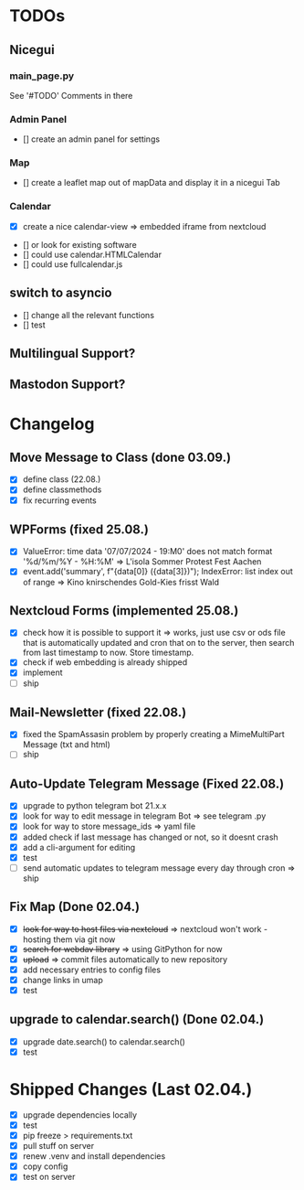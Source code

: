 
# TODOs

## Nicegui

### main_page.py

See '#TODO' Comments in there

### Admin Panel

- [] create an admin panel for settings

### Map

- [] create a leaflet map out of mapData and display it in a nicegui Tab

### Calendar

- [X] create a nice calendar-view
=> embedded iframe from nextcloud
- [] or look for existing software
- [] could use calendar.HTMLCalendar
- [] could use fullcalendar.js

## switch to asyncio

- [] change all the relevant functions
- [] test

## Multilingual Support?

## Mastodon Support?

# Changelog

## Move Message to Class (done 03.09.)

- [X] define class (22.08.)
- [X] define classmethods
- [X] fix recurring events

## WPForms (fixed 25.08.)

- [X] ValueError: time data '07/07/2024 - 19:M0' does not match format '%d/%m/%Y - %H:%M'  => L'isola Sommer Protest Fest Aachen
- [X] event.add('summary', f"{data[0]} ({data[3]})"); IndexError: list index out of range => Kino knirschendes Gold-Kies frisst Wald

## Nextcloud Forms (implemented 25.08.)

- [X] check how it is possible to support it
=> works, just use csv or ods file that is automatically updated and cron that on to the server, then search from last timestamp to now. Store timestamp.
- [X] check if web embedding is already shipped
- [X] implement
- [ ] ship

## Mail-Newsletter (fixed 22.08.)

- [x] fixed the SpamAssasin problem by properly creating a MimeMultiPart Message (txt and html)
- [ ] ship

## Auto-Update Telegram Message (Fixed 22.08.)

- [x] upgrade to python telegram bot 21.x.x
- [x] look for way to edit message in telegram Bot => see telegram .py
- [x] look for way to store message_ids => yaml file
- [x] added check if last message has changed or not, so it doesnt crash
- [x] add a cli-argument for editing
- [x] test
- [ ] send automatic updates to telegram message every day through cron => ship

## Fix Map (Done 02.04.)

- [x] ~~look for way to host files via nextcloud~~ => nextcloud won't work - hosting them via git now
- [x] ~~search for webdav library~~ => using GitPython for now
- [x] ~~upload~~ => commit files automatically to new repository
- [x] add necessary entries to config files
- [x] change links in umap
- [x] test

## upgrade to calendar.search() (Done 02.04.)

- [x] upgrade date.search() to calendar.search()
- [x] test

# Shipped Changes (Last 02.04.)

- [x] upgrade dependencies locally
- [x] test
- [x] pip freeze > requirements.txt
- [x] pull stuff on server
- [x] renew .venv and install dependencies
- [x] copy config
- [x] test on server
